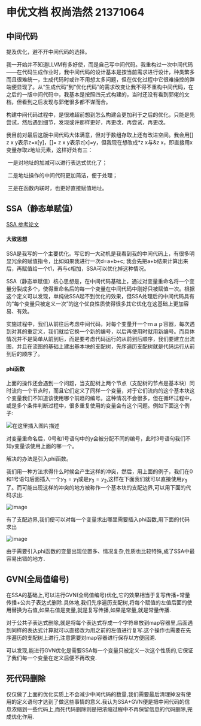 # 申优文档 权尚浩然 21371064

## 中间代码

提及优化，避不开中间代码的选择。

我一开始并不知道LLVM有多好使，而是自己写中间代码。我重构过一次中间代码——在代码生成作业时，我中间代码的设计基本是按当前需求进行设计，种类繁多而且很难统一，生成代码时或许不用想太多问题，但在优化过程中它很难操控的弊端便显现了。从“生成代码”到“优化代码”的需求改变让我不得不重构中间代码，在之后的一版中间代码中，我基本是按照四元式构建的，当时还没有看到郭佬的文档，但看到之后发现与郭佬很多都不谋而合。

构建中间代码过程中，是很难超前想到怎么构建会更加利于之后的优化，只能是先尝试，然后遇到细节，发现或许那样更好，再更改，再尝试，再更改。

我目前对最后这版中间代码大体满意，但对于数组存取上还有改进空间。我会用[] z x y表示z=x[y]，[]= z x y表示z[x]=y，但我现在想改成*z x与&z x，即直接用x变量存取z地址元素，这样好处有三：

​		一是对地址的加减可以进行表达式优化了；

​		二是地址操作的中间代码更加简洁，便于处理；

​		三是在函数内联时，也更好直接赋值地址。

## SSA（静态单赋值）

[SSA 参考论文](https://www.cs.utexas.edu/~pingali/CS380C/2010/papers/ssaCytron.pdf)

#### 大致思想

SSA是我写的一个主要优化。写它的一大动机是我看到我的中间代码上，有很多明显冗余的赋值指令，比如如果我进行一次d=a+b+c; 我会先把a+b结果计算出来后，再赋值给一个t1，再与c相加，SSA可以优化掉这种情况。

SSA（静态单赋值）核心思想是，在中间代码基础上，通过对变量重命名将一个变量分裂成多个，使得重命名后的每一个变量在中间代码中刚好只被赋值一次。根据这个定义可以发现，单纯做SSA起不到优化的效果，但SSA处理后的中间代码具有的“每个变量只被定义一次”的这个优良性质使得很多其它优化在这基础上更加容易、有效。

实施过程中，我们从前往后考虑中间代码，对每个变量开一个ｍａｐ容器，每次遇到对其的重定义，我们就给它换一个新的编号，以后再使用时就用新编号。而具体情况并不是简单从前到后，而是要考虑代码运行的从前到后顺序，我们要建立出流图，并且在流图的基础上建出基本块的支配树，先序遍历支配树就是代码运行从前到后的顺序了。

#### phi函数

上面的操作还会遇到一个问题，当支配树上两个节点（支配树的节点是基本块）同时流向一个节点时，而且它们定义了同样一个变量，对于它们流向的这个基本块这个变量我们不知道该使用哪个前趋的编号。这种情况不会很多，但在循环过程中，或是多个条件判断过程中，很多重复使用的变量会有这个问题。例如下面这个例子:

![在这里插入图片描述](https://img-blog.csdnimg.cn/20201220200235271.png?x-oss-process=image/watermark,type_ZmFuZ3poZW5naGVpdGk,shadow_10,text_aHR0cHM6Ly9ibG9nLmNzZG4ubmV0L3FxXzM4ODc2MTE0,size_16,color_FFFFFF,t_30#pic_center)

对变量重命名后，0号和1号语句中的y会被分配不同的编号，此时3号语句我们不知y变量该使用上面的哪一个。

解决的办法是引入phi函数。

我们用一种方法求得什么时候会产生这样的冲突，然后，用上面的例子，我们在0和1号语句后面插入一个$y_3=y_1$或是$y_3=y_2$,这样在下面我们就可以直接使用$y_3$了。而可能出现这样的冲突的地方被称作一个基本块的支配边界,可以用下面的代码求出.

![image](https://github.com/quanshr/Compiler/assets/99796307/e8d69dba-6f8a-48e3-be7c-03abb3d5f605)

有了支配边界,我们便可以对每一个变量求出哪里需要插入phi函数,用下面的代码求出

![image](https://github.com/quanshr/Compiler/assets/99796307/32d15eb1-ca75-46fc-afe9-6b1dbd80a07d)

由于需要引入phi函数的变量出现位置多、情况复杂,性质也比较特殊,成了SSA中最容易出错的地方．

## GVN(全局值编号)

在SSA的基础上,可以进行GVN(全局值编号)优化,它的效果相当于复写传播+常量传播+公共子表达式删除.具体地,我们先序遍历支配树,将每个赋值的左值后面的使用替换为右值,如果右值是变量,就是复写传播,如果是常量,就是常量传播.

对于公共子表达式删除,就是将每个表达式存成一个字符串放到map容器里,后面遇到同样的表达式计算就可以直接改为用之前的左值进行复写.这个操作也需要在先序遍历的支配树上进行,注意需要对map容器进行保存以方便回溯.

可以发现,能进行GVN优化是需要SSA每一个变量只被定义一次这个性质的,它保证了我们每一个变量在定义后便不再改变.

## 死代码删除

仅仅做了上面的优化实质上不会减少中间代码的数量,我们需要最后清理掉没有使用的定义语句才达到了做这些事情的意义.我认为SSA+GVN便是把中间代码的信息浓缩到一些代码上,而死代码删除则是把浓缩过程中不再保留信息的代码删除,完成优化作用.
